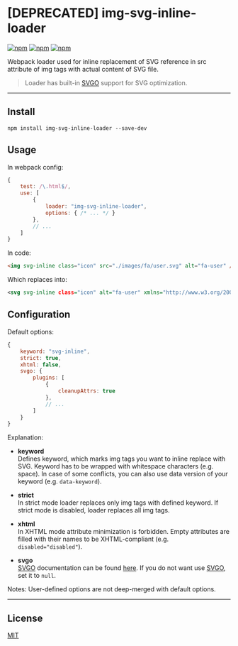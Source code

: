 # [DEPRECATED] img-svg-inline-loader

[![npm](https://img.shields.io/npm/v/img-svg-inline-loader.svg?style=flat)](https://www.npmjs.com/package/img-svg-inline-loader)
[![npm](https://img.shields.io/npm/dt/img-svg-inline-loader.svg?style=flat)](https://www.npmjs.com/package/img-svg-inline-loader)
[![npm](https://img.shields.io/npm/l/img-svg-inline-loader.svg?style=flat)](https://www.npmjs.com/package/img-svg-inline-loader)

Webpack loader used for inline replacement of SVG reference in src attribute of img tags with actual content of SVG file.

> Loader has built-in [SVGO](https://github.com/svg/svgo) support for SVG optimization.

---

## Install

`npm install img-svg-inline-loader --save-dev`

## Usage

In webpack config:
```javascript
{
	test: /\.html$/,
	use: [
		{
			loader: "img-svg-inline-loader",
			options: { /* ... */ }
		},
		// ...
	]
}
```

In code:
```html
<img svg-inline class="icon" src="./images/fa/user.svg" alt="fa-user" />
```

Which replaces into:
```xml
<svg svg-inline class="icon" alt="fa-user" xmlns="http://www.w3.org/2000/svg" viewBox="0 0 512 512"><path d="M256 0c88.366 0 160 71.634 160 160s-71.634 160-160 160S96 248.366 96 160 167.634 0 256 0zm183.283 333.821l-71.313-17.828c-74.923 53.89-165.738 41.864-223.94 0l-71.313 17.828C29.981 344.505 0 382.903 0 426.955V464c0 26.51 21.49 48 48 48h416c26.51 0 48-21.49 48-48v-37.045c0-44.052-29.981-82.45-72.717-93.134z"/></svg>
```

## Configuration

Default options:
```javascript
{
	keyword: "svg-inline",
	strict: true,
	xhtml: false,
	svgo: {
		plugins: [
			{
				cleanupAttrs: true
			},
			// ...
		]
	}
}
```
Explanation:
* **keyword**  
Defines keyword, which marks img tags you want to inline replace with SVG. Keyword has to be wrapped with whitespace characters (e.g. space). 
In case of some conflicts, you can also use data version of your keyword (e.g. `data-keyword`).

* **strict**  
In strict mode loader replaces only img tags with defined keyword. If strict mode is disabled, loader replaces all img tags.

* **xhtml**  
In XHTML mode attribute minimization is forbidden. Empty attributes are filled with their names to be XHTML-compliant (e.g. `disabled="disabled"`).

* **svgo**  
[SVGO](https://github.com/svg/svgo) documentation can be found [here](https://github.com/svg/svgo). If you do not want use [SVGO](https://github.com/svg/svgo), set it to `null`.

Notes: User-defined options are not deep-merged with default options.

---

## License

[MIT](http://opensource.org/licenses/MIT)
